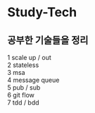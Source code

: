 # Study-Tech
## 공부한 기술들을 정리
1 scale up / out  
2 stateless  
3 msa  
4 message queue  
5 pub / sub  
6 git flow  
7 tdd / bdd  
